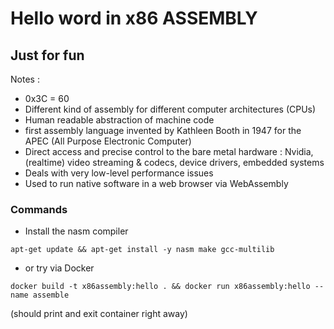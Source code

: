 #  Hello word in x86 ASSEMBLY
## Just for fun

Notes :
 - 0x3C = 60
 - Different kind of assembly for different computer architectures (CPUs)
 - Human readable abstraction of machine code
 - first assembly language invented by Kathleen Booth in 1947 for the APEC (All Purpose Electronic Computer)
 - Direct access and precise control to the bare metal hardware : Nvidia, (realtime) video streaming & codecs, device drivers, embedded systems
 - Deals with very low-level performance issues
 - Used to run native software in a web browser via WebAssembly


### Commands

- Install the nasm compiler

```shell
apt-get update && apt-get install -y nasm make gcc-multilib 
```

- or try via Docker

```shell
docker build -t x86assembly:hello . && docker run x86assembly:hello --name assemble
```
(should print and exit container right away)